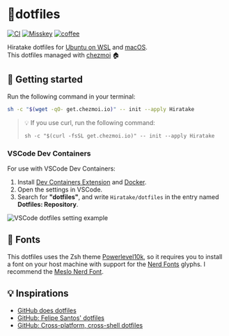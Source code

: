 # 📄dotfiles

[![CI](https://github.com/Hiratake/dotfiles/actions/workflows/ci.yml/badge.svg)](https://github.com/Hiratake/dotfiles/actions/workflows/ci.yml)
[![Misskey](https://img.shields.io/badge/Misskey-@Hiratake-green?logo=misskey)](https://misskey.io/@Hiratake)
[![coffee](https://img.shields.io/badge/coffee-hiratake-yellow?logo=buymeacoffee)](https://www.buymeacoffee.com/hiratake)

Hiratake dotfiles for [Ubuntu on WSL](https://ubuntu.com/wsl) and [macOS](https://www.apple.com/macos/).  
This dotfiles managed with [chezmoi](https://www.chezmoi.io/) 🏠

## 🚀 Getting started

Run the following command in your terminal:

```sh
sh -c "$(wget -qO- get.chezmoi.io)" -- init --apply Hiratake
```

> 💡 If you use curl, run the following command:
> ```
> sh -c "$(curl -fsSL get.chezmoi.io)" -- init --apply Hiratake
> ```

### VSCode Dev Containers

For use with VSCode Dev Containers:

1. Install [Dev Containers Extension](https://marketplace.visualstudio.com/items?itemName=ms-vscode-remote.remote-containers) and [Docker](https://www.docker.com/).
2. Open the settings in VSCode.
3. Search for **"dotfiles"**, and write `Hiratake/dotfiles` in the entry named **Dotfiles: Repository**.

  ![VSCode dotfiles setting example](https://user-images.githubusercontent.com/23224932/230699202-23d71271-4504-4f4a-a8a5-170091c16fbb.png)

## 🔡 Fonts

This dotfiles uses the Zsh theme [Powerlevel10k](https://github.com/romkatv/powerlevel10k), so it requires you to install a font on your host machine with support for the [Nerd Fonts](https://github.com/ryanoasis/nerd-fonts) glyphs. I recommend the [Meslo Nerd Font](https://github.com/romkatv/powerlevel10k#fonts).

## 💡 Inspirations

- [GitHub does dotfiles](https://dotfiles.github.io/)
- [GitHub: Felipe Santos' dotfiles](https://github.com/felipecrs/dotfiles)
- [GitHub: Cross-platform, cross-shell dotfiles](https://github.com/renemarc/dotfiles)
